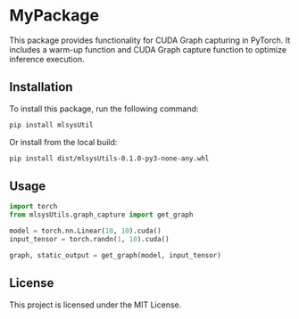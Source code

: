 # MyPackage

This package provides functionality for CUDA Graph capturing in PyTorch. It includes a warm-up function and CUDA Graph capture function to optimize inference execution.

## Installation

To install this package, run the following command:

```sh
pip install mlsysUtil
```

Or install from the local build:

```sh
pip install dist/mlsysUtils-0.1.0-py3-none-any.whl
```

## Usage

```python
import torch
from mlsysUtils.graph_capture import get_graph

model = torch.nn.Linear(10, 10).cuda()
input_tensor = torch.randn(1, 10).cuda()

graph, static_output = get_graph(model, input_tensor)
```

## License

This project is licensed under the MIT License.

